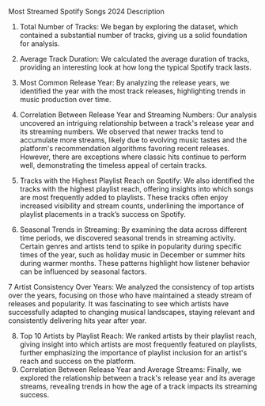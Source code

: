 Most Streamed Spotify Songs 2024
Description 

1.	Total Number of Tracks: We began by exploring the dataset, which contained a substantial number of tracks, giving us a solid foundation for analysis.
2. Average Track Duration: We calculated the average duration of tracks, providing an interesting look at how long the typical Spotify track lasts.
3. Most Common Release Year: By analyzing the release years, we identified the year with the most track releases, highlighting trends in music production over time.	
4.	Correlation Between Release Year and Streaming Numbers: Our analysis uncovered an intriguing relationship between a track's release year and its streaming numbers. We observed that newer tracks tend to accumulate more streams, likely due to evolving music tastes and the platform's recommendation algorithms favoring recent releases. However, there are exceptions where classic hits continue to perform well, demonstrating the timeless appeal of certain tracks.
  
5.	Tracks with the Highest Playlist Reach on Spotify: We also identified the tracks with the highest playlist reach, offering insights into which songs are most frequently added to playlists. These tracks often enjoy increased visibility and stream counts, underlining the importance of playlist placements in a track’s success on Spotify.	
6.	Seasonal Trends in Streaming: By examining the data across different time periods, we discovered seasonal trends in streaming activity. Certain genres and artists tend to spike in popularity during specific times of the year, such as holiday music in December or summer hits during warmer months. These patterns highlight how listener behavior can be influenced by seasonal factors.
    
7	Artist Consistency Over Years: We analyzed the consistency of top artists over the years, focusing on those who have maintained a steady stream of releases and popularity. It was fascinating to see which artists have successfully adapted to changing musical landscapes, staying relevant and consistently delivering hits year after year.
    
8.	Top 10 Artists by Playlist Reach: We ranked artists by their playlist reach, giving insight into which artists are most frequently featured on playlists, further emphasizing the importance of playlist inclusion for an artist's reach and success on the platform.
9.	Correlation Between Release Year and Average Streams: Finally, we explored the relationship between a track's release year and its average streams, revealing trends in how the age of a track impacts its streaming success.
